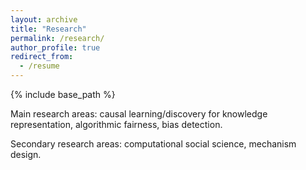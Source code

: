 ```yaml
---
layout: archive
title: "Research"
permalink: /research/
author_profile: true
redirect_from:
  - /resume
---
```


{% include base_path %}

Main research areas: causal learning/discovery for knowledge representation, algorithmic fairness, bias detection. 

Secondary research areas: computational social science, mechanism design.

